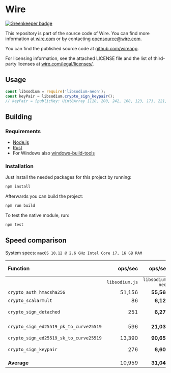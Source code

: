 # Wire

[![Greenkeeper badge](https://badges.greenkeeper.io/wireapp/libsodium-neon.svg)](https://greenkeeper.io/)

This repository is part of the source code of Wire. You can find more information at [wire.com](https://wire.com) or by contacting opensource@wire.com.

You can find the published source code at [github.com/wireapp](https://github.com/wireapp).

For licensing information, see the attached LICENSE file and the list of third-party licenses at [wire.com/legal/licenses/](https://wire.com/legal/licenses/).


## Usage

```javascript
const libsodium = require('libsodium-neon');
const keyPair = libsodium.crypto_sign_keypair();
// keyPair = {publicKey: Uint8Array [118, 200, 242, 168, 123, 173, 221, 232, ...]}
```


## Building

### Requirements

- [Node.js](https://nodejs.org/)
- [Rust](https://www.rust-lang.org/install.html)
- For Windows also [windows-build-tools](https://www.npmjs.com/package/windows-build-tools)


### Installation

Just install the needed packages for this project by running:

```bash
npm install
```

Afterwards you can build the project:

```bash
npm run build
```

To test the native module, run:

```bash
npm test
```


## Speed comparison

System specs: `macOS 10.12 @ 2.6 GHz Intel Core i7, 16 GB RAM`

|**Function**                            |    **ops/sec** |      **ops/sec** | **times faster** |
|:---------------------------------------|---------------:|-----------------:|-----------------:|
|                                        | `libsodium.js` | `libsodium-neon` |                  |
| `crypto_auth_hmacsha256`               |         51,156 |      **55,562**  |             1.09 |
| `crypto_scalarmult`                    |             86 |       **6,129**  |            70.80 |
| `crypto_sign_detached`                 |            251 |       **6,277**  |            25.01 |
| `crypto_sign_ed25519_pk_to_curve25519` |            596 |      **21,030**  |            35.29 |
| `crypto_sign_ed25519_sk_to_curve25519` |         13,390 |      **90,650**  |             6.77 |
| `crypto_sign_keypair`                  |            276 |       **6,602**  |            23.92 |
|                                        |                |                  |                  |
| **Average**                            |         10,959 |      **31,042**  |             2.83 |
